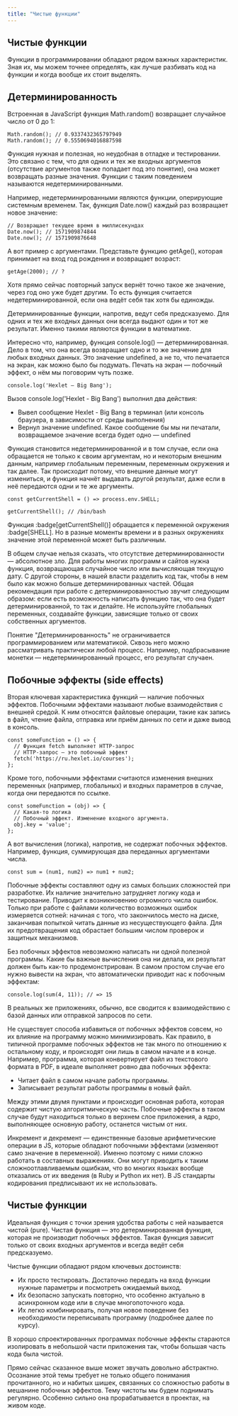 ```yaml
---
title: "Чистые функции"
--- 
```


## Чистые функции

Функции в программировании обладают рядом важных характеристик. Зная их, мы можем точнее определять, как лучше разбивать код на функции и когда вообще их стоит выделять.

## Детерминированность

Встроенная в JavaScript функция Math.random() возвращает случайное число от 0 до 1:

```
Math.random(); // 0.9337432365797949
Math.random(); // 0.5550694016887598
```

Функция нужная и полезная, но неудобная в отладке и тестировании. Это связано с тем, что для одних и тех же входных аргументов (отсутствие аргументов также попадает под это понятие), она может возвращать разные значения. Функции с таким поведением называются недетерминированными.

Например, недетерминированными являются функции, оперирующие системным временем. Так, функция Date.now() каждый раз возвращает новое значение:

```
// Возвращает текущее время в миллисекундах
Date.now(); // 1571909874844
Date.now(); // 1571909876648
```

А вот пример с аргументами. Представьте функцию getAge(), которая принимает на вход год рождения и возвращает возраст:

```
getAge(2000); // ?
```

Хотя прямо сейчас повторный запуск вернёт точно такое же значение, через год оно уже будет другим. То есть функция считается недетерминированной, если она ведёт себя так хотя бы единожды.

Детерминированные функции, напротив, ведут себя предсказуемо. Для одних и тех же входных данных они всегда выдают один и тот же результат. Именно такими являются функции в математике.

Интересно что, например, функция console.log() — детерминированная. Дело в том, что она всегда возвращает одно и то же значение для любых входных данных. Это значение undefined, а не то, что печатается на экран, как можно было бы подумать. Печать на экран — побочный эффект, о нём мы поговорим чуть позже.

```
console.log('Hexlet – Big Bang');
```

Вызов console.log('Hexlet - Big Bang') выполнил два действия:
- Вывел сообщение Hexlet - Big Bang в терминал (или консоль браузера, в зависимости от среды выполнения)
- Вернул значение undefined. Какое сообщение бы мы ни печатали, возвращаемое значение всегда будет одно — undefined

Функция становится недетерминированной и в том случае, если она обращается не только к своим аргументам, но и некоторым внешним данным, например глобальным переменным, переменным окружения и так далее. Так происходит потому, что внешние данные могут измениться, и функция начнёт выдавать другой результат, даже если в неё передаются одни и те же аргументы.

```
const getCurrentShell = () => process.env.SHELL;

getCurrentShell(); // /bin/bash
```

Функция :badge[getCurrentShell()] обращается к переменной окружения :badge[SHELL]. Но в разные моменты времени и в разных окружениях значение этой переменной может быть различным.

В общем случае нельзя сказать, что отсутствие детерминированности — абсолютное зло. Для работы многих программ и сайтов нужна функция, возвращающая случайное число или вычисляющая текущую дату. С другой стороны, в нашей власти разделить код так, чтобы в нем было как можно больше детерминированных частей. Общая рекомендация при работе с детерминированностью звучит следующим образом: если есть возможность написать функцию так, что она будет детерминированной, то так и делайте. Не используйте глобальных переменных, создавайте функции, зависящие только от своих собственных аргументов.

Понятие "Детерминированность" не ограничивается программированием или математикой. Сквозь него можно рассматривать практически любой процесс. Например, подбрасывание монетки — недетерминированный процесс, его результат случаен.

## Побочные эффекты (side effects)

Вторая ключевая характеристика функций — наличие побочных эффектов. Побочными эффектами называют любые взаимодействия с внешней средой. К ним относятся файловые операции, такие как запись в файл, чтение файла, отправка или приём данных по сети и даже вывод в консоль.

```
const someFunction = () => {
  // Функция fetch выполняет HTTP-запрос
  // HTTP-запрос — это побочный эффект
  fetch('https://ru.hexlet.io/courses');
};
```

Кроме того, побочными эффектами считаются изменения внешних переменных (например, глобальных) и входных параметров в случае, когда они передаются по ссылке.

```
const someFunction = (obj) => {
  // Какая-то логика
  // Побочный эффект. Изменение входного аргумента.
  obj.key = 'value';
};
```

А вот вычисления (логика), напротив, не содержат побочных эффектов. Например, функция, суммирующая два переданных аргументами числа.

```
const sum = (num1, num2) => num1 + num2;
```

Побочные эффекты составляют одну из самых больших сложностей при разработке. Их наличие значительно затрудняет логику кода и тестирование. Приводит к возникновению огромного числа ошибок. Только при работе с файлами количество возможных ошибок измеряется сотней: начиная с того, что закончилось место на диске, заканчивая попыткой читать данные из несуществующего файла. Для их предотвращения код обрастает большим числом проверок и защитных механизмов.

Без побочных эффектов невозможно написать ни одной полезной программы. Какие бы важные вычисления она ни делала, их результат должен быть как-то продемонстрирован. В самом простом случае его нужно вывести на экран, что автоматически приводит нас к побочным эффектам:

```
console.log(sum(4, 11)); // => 15
```

В реальных же приложениях, обычно, все сводится к взаимодействию с базой данных или отправкой запросов по сети.

Не существует способа избавиться от побочных эффектов совсем, но их влияние на программу можно минимизировать. Как правило, в типичной программе побочных эффектов не так много по отношению к остальному коду, и происходят они лишь в самом начале и в конце. Например, программа, которая конвертирует файл из текстового формата в PDF, в идеале выполняет ровно два побочных эффекта:

- Читает файл в самом начале работы программы.
- Записывает результат работы программы в новый файл.

Между этими двумя пунктами и происходит основная работа, которая содержит чистую алгоритмическую часть. Побочные эффекты в таком случае будут находиться только в верхнем слое приложения, а ядро, выполняющее основную работу, останется чистым от них.

Инкремент и декремент — единственные базовые арифметические операции в JS, которые обладают побочными эффектами (изменяют само значение в переменной). Именно поэтому с ними сложно работать в составных выражениях. Они могут приводить к таким сложноотлавливаемым ошибкам, что во многих языках вообще отказались от их введения (в Ruby и Python их нет). В JS стандарты кодирования предписывают их не использовать.

## Чистые функции

Идеальная функция с точки зрения удобства работы с ней называется чистой (pure). Чистая функция — это детерминированная функция, которая не производит побочных эффектов. Такая функция зависит только от своих входных аргументов и всегда ведёт себя предсказуемо.

Чистые функции обладают рядом ключевых достоинств:

- Их просто тестировать. Достаточно передать на вход функции нужные параметры и посмотреть ожидаемый выход.
- Их безопасно запускать повторно, что особенно актуально в асинхронном коде или в случае многопоточного кода.
- Их легко комбинировать, получая новое поведение без необходимости переписывать программу (подробнее далее по курсу).

В хорошо спроектированных программах побочные эффекты стараются изолировать в небольшой части приложения так, чтобы большая часть кода была чистой.

Прямо сейчас сказанное выше может звучать довольно абстрактно. Осознание этой темы требует не только общего понимания прочитанного, но и набитых шишек, связанных со сложностью работы в мешанине побочных эффектов. Тему чистоты мы будем поднимать регулярно. Особенно сильно она прорабатывается в проектах, на живом коде.